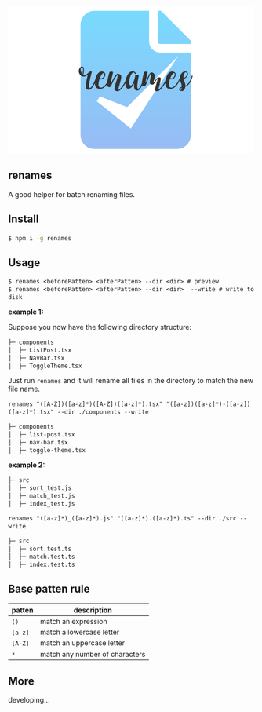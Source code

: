 ![img](./logo.svg)

## renames

A good helper for batch renaming files.

## Install

```sh
$ npm i -g renames
```

## Usage 

```shell
$ renames <beforePatten> <afterPatten> --dir <dir> # preview
$ renames <beforePatten> <afterPatten> --dir <dir>  --write # write to disk
```

**example 1:**

Suppose you now have the following directory structure:

```shell
├─ components
│  ├─ ListPost.tsx
│  ├─ NavBar.tsx
│  ├─ ToggleTheme.tsx
```

Just run `renames` and it will rename all files in the directory to match the new file name.


```shell
renames "([A-Z])([a-z]*)([A-Z])([a-z]*).tsx" "([a-z])([a-z]*)-([a-z])([a-z]*).tsx" --dir ./components --write
```

```shell
├─ components
│  ├─ list-post.tsx
│  ├─ nav-bar.tsx
│  ├─ toggle-theme.tsx
```

**example 2:**

```shell
├─ src
│  ├─ sort_test.js
│  ├─ match_test.js
│  ├─ index_test.js
```

```shell
renames "([a-z]*)_([a-z]*).js" "([a-z]*).([a-z]*).ts" --dir ./src --write
```

```shell
├─ src
│  ├─ sort.test.ts
│  ├─ match.test.ts
│  ├─ index.test.ts
```

## Base patten rule

| patten | description |
| -- | -- | 
| `()` | match an expression |
| `[a-z]` | match a lowercase letter |
| `[A-Z]` | match an uppercase letter |
| `*` | match any number of characters |

## More 

developing... 